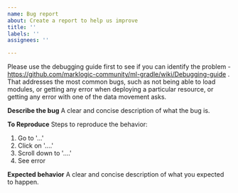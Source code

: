 ```yaml
---
name: Bug report
about: Create a report to help us improve
title: ''
labels: ''
assignees: ''

---
```


Please use the debugging guide first to see if you can identify the problem - https://github.com/marklogic-community/ml-gradle/wiki/Debugging-guide . That addresses the most common bugs, such as not being able to load modules, or getting any error when deploying a particular resource, or getting any error with one of the data movement asks. 

**Describe the bug**
A clear and concise description of what the bug is.

**To Reproduce**
Steps to reproduce the behavior:
1. Go to '...'
2. Click on '....'
3. Scroll down to '....'
4. See error

**Expected behavior**
A clear and concise description of what you expected to happen.
